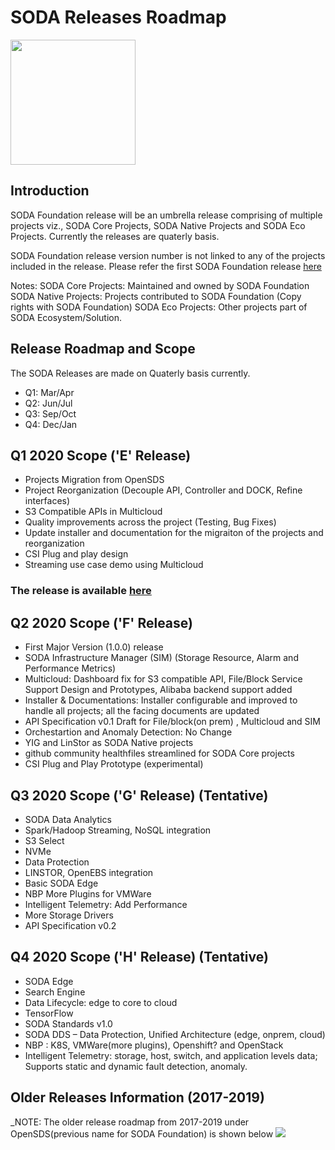 # SODA Releases Roadmap

<img src="https://sodafoundation.io/wp-content/uploads/2020/01/SODA_logo_outline_color_800x800.png" width="200" height="200">

## Introduction
SODA Foundation release will be an umbrella release comprising of multiple projects viz., SODA Core Projects, SODA Native Projects and SODA Eco Projects. Currently the releases are quaterly basis.

SODA Foundation release version number is not linked to any of the projects included in the  release. Please refer the first SODA Foundation release [here](https://github.com/sodafoundation/releases/releases/tag/v0.20.0)

Notes:
SODA Core Projects: Maintained and owned by SODA Foundation
SODA Native Projects: Projects contributed to SODA Foundation (Copy rights with SODA Foundation)
SODA Eco Projects: Other projects part of SODA Ecosystem/Solution.

## Release Roadmap and Scope
The SODA Releases are made on Quaterly basis currently. 
- Q1: Mar/Apr
- Q2: Jun/Jul
- Q3: Sep/Oct
- Q4: Dec/Jan

## Q1 2020 Scope ('E' Release)
- Projects Migration from OpenSDS
- Project Reorganization (Decouple API, Controller and DOCK, Refine interfaces)
- S3 Compatible APIs in Multicloud
- Quality improvements across the project (Testing, Bug Fixes)
- Update installer and documentation for the migraiton of the projects and reorganization
- CSI Plug and play design
- Streaming use case demo using Multicloud
### The release is available [here](https://github.com/sodafoundation/releases/releases/tag/v0.20.0)

## Q2 2020 Scope ('F' Release)
- First Major Version (1.0.0) release
- SODA Infrastructure Manager (SIM) (Storage Resource, Alarm and Performance Metrics)
- Multicloud: Dashboard fix for S3 compatible API, File/Block Service Support Design and Prototypes, Alibaba backend support added
- Installer & Documentations: Installer configurable and improved to handle all projects; all the facing documents are updated
- API Specification v0.1 Draft for File/block(on prem) , Multicloud and SIM
- Orchestartion and Anomaly Detection: No Change
- YIG and LinStor as SODA Native projects
- github community healthfiles streamlined for SODA Core projects
- CSI Plug and Play Prototype (experimental)

## Q3 2020 Scope ('G' Release) (Tentative)
- SODA Data Analytics
- Spark/Hadoop Streaming, NoSQL integration
- S3 Select
- NVMe
- Data Protection
- LINSTOR, OpenEBS integration
- Basic SODA Edge
- NBP More Plugins for VMWare
- Intelligent Telemetry: Add Performance 
- More Storage  Drivers
- API Specification v0.2

## Q4 2020 Scope ('H' Release) (Tentative)
- SODA Edge
- Search Engine
- Data Lifecycle: edge to core to cloud
- TensorFlow
- SODA Standards v1.0
- SODA DDS – Data Protection, Unified Architecture (edge, onprem, cloud)
- NBP : K8S, VMWare(more plugins), Openshift? and OpenStack
- Intelligent Telemetry: storage, host, switch, and application levels data;  Supports static and dynamic fault detection, anomaly.

## Older Releases Information (2017-2019)
_NOTE: The older release roadmap from 2017-2019 under OpenSDS(previous name for SODA Foundation) is shown below
<img src="https://github.com/sodafoundation/documentation/blob/master/content/releases/releases2017-2019.png">
